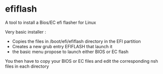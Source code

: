# efiflash
A tool to install a Bios/EC efi flasher for Linux



Very basic installer : 


- Copies the files in /boot/efi/efiflash directory in the EFI partition
- Creates a new grub entry EFIFLASH that launch it 
- the basic menu propose to launch either BIOS or EC flash


You then have to copy your BIOS or EC files and edit the corresponding nsh files in each directory


